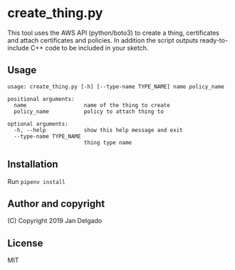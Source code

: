 # create_thing.py

This tool uses the AWS API (python/boto3)
to create a thing, certificates and attach certificates and policies. In
addition the script outputs ready-to-include C++ code to be included in your
sketch.

## Usage 

```
usage: create_thing.py [-h] [--type-name TYPE_NAME] name policy_name

positional arguments:
  name                  name of the thing to create
  policy_name           policy to attach thing to

optional arguments:
  -h, --help            show this help message and exit
  --type-name TYPE_NAME
                        thing type name
```

## Installation

Run `pipenv install`

## Author and copyright

(C) Copyright 2019 Jan Delgado

## License

MIT
